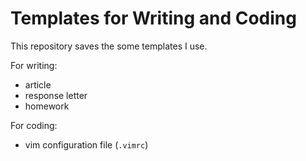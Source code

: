 # Templates for Writing and Coding

This repository saves the some templates I use. 

For writing:

- article
- response letter
- homework

For coding:

- vim configuration file (```.vimrc```)